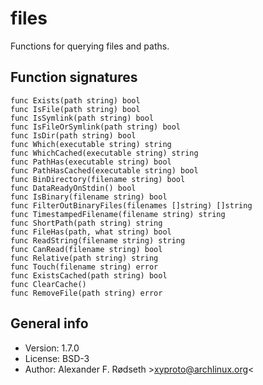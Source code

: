 # files

Functions for querying files and paths.

## Function signatures

```
func Exists(path string) bool
func IsFile(path string) bool
func IsSymlink(path string) bool
func IsFileOrSymlink(path string) bool
func IsDir(path string) bool
func Which(executable string) string
func WhichCached(executable string) string
func PathHas(executable string) bool
func PathHasCached(executable string) bool
func BinDirectory(filename string) bool
func DataReadyOnStdin() bool
func IsBinary(filename string) bool
func FilterOutBinaryFiles(filenames []string) []string
func TimestampedFilename(filename string) string
func ShortPath(path string) string
func FileHas(path, what string) bool
func ReadString(filename string) string
func CanRead(filename string) bool
func Relative(path string) string
func Touch(filename string) error
func ExistsCached(path string) bool
func ClearCache()
func RemoveFile(path string) error
```

## General info

* Version: 1.7.0
* License: BSD-3
* Author: Alexander F. Rødseth &gt;xyproto@archlinux.org&lt;
